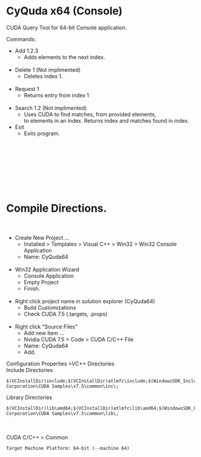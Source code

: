 # CyQuda x64 (Console)
CUDA Query Tool for 64-bit Console application.

Commands: 
* Add 1.2.3<br>
  - Adds elements to the next index.<br><br>
* Delete 1 (Not implimented)<br>
  - Deletes index 1.<br><br>
* Request 1
  - Returns entry from index 1<br><br>
* Search 1.2 (Not implimented)<br>
   - Uses CUDA to find matches, from provided elements, <br>
       to elements in an index. Returns index and matches found in index.
* Exit <br>
   - Exits program.

<br><br><br><br>
Compile Directions.<br><br>
===================

* Create New Project ...<br>
  - Installed > Templates > Visual C++ > Win32 > Win32 Console Application
  - Name: CyQuda64<BR><BR>
* Win32 Application Wizard
  - Console Application
  - Empty Project
  - Finish.<BR><BR>
* Right click project name in solution explorer (CyQuda64)
  - Build Customizations
  - Check CUDA 7.5 (.targets, .props) <br><br>
* Right click "Source Files"
  - Add new item ...
  - Nvidia CUDA 7.5 > Code > CUDA C/C++ File
  - Name: CyQuda64
  - Add.


Configuration Properties >VC++ Directories<br>
Include Directories<br>
```
$(VCInstallDir)include;$(VCInstallDir)atlmfc\include;$(WindowsSDK_IncludePath);C:\ProgramData\NVIDIA Corporation\CUDA Samples\v7.5\common\inc\; 
```
Library Directories<br>
```
$(VCInstallDir)lib\amd64;$(VCInstallDir)atlmfc\lib\amd64;$(WindowsSDK_LibraryPath_x64);C:\ProgramData\NVIDIA Corporation\CUDA Samples\v7.5\common\lib\; 
```
<br><br>
CUDA C/C++ > Common <br>
```
Target Machine Platform: 64-bit (--machine 64)
```
